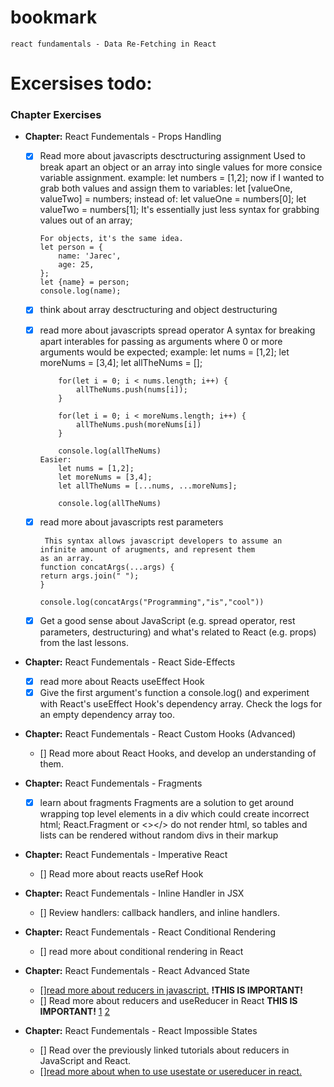 # bookmark

    react fundamentals - Data Re-Fetching in React

# Excersises todo:

### Chapter Exercises

- **Chapter:** React Fundementals - Props Handling

  - [x] Read more about javascripts desctructuring assignment
        Used to break apart an object or an array
        into single values for more consice
        variable assignment.
        example:
        let numbers = [1,2];
        now if I wanted to grab both values and
        assign them to variables:
        let [valueOne, valueTwo] = numbers;
        instead of:
        let valueOne = numbers[0];
        let valueTwo = numbers[1];
        It's essentially just less syntax for grabbing
        values out of an array;

        For objects, it's the same idea.
        let person = {
            name: 'Jarec',
            age: 25,
        };
        let {name} = person;
        console.log(name);

  - [x] think about array desctructuring
        and object destructuring
  - [x] read more about javascripts spread operator
        A syntax for breaking apart interables
        for passing as arguments where 0 or more arguments
        would be expected;
        example:
        let nums = [1,2];
        let moreNums = [3,4];
        let allTheNums = [];

            for(let i = 0; i < nums.length; i++) {
                allTheNums.push(nums[i]);
            }

            for(let i = 0; i < moreNums.length; i++) {
                allTheNums.push(moreNums[i])
            }

            console.log(allTheNums)
        Easier:
            let nums = [1,2];
            let moreNums = [3,4];
            let allTheNums = [...nums, ...moreNums];

            console.log(allTheNums)

  - [x] read more about javascripts rest parameters
          
         This syntax allows javascript developers to assume an
        infinite amount of arugments, and represent them
        as an array.
        function concatArgs(...args) {
        return args.join(" ");
        }

        console.log(concatArgs("Programming","is","cool"))

  - [x] Get a good sense about JavaScript (e.g. spread operator, rest parameters, destructuring) and what's related to React (e.g. props) from the last lessons.

- **Chapter:** React Fundementals - React Side-Effects

  - [x] read more about Reacts useEffect Hook
  - [x] Give the first argument's function a console.log() and experiment with React's useEffect Hook's dependency array. Check the logs for an empty dependency array too.

- **Chapter:** React Fundementals - React Custom Hooks (Advanced)

  - [] Read more about React Hooks, and develop an understanding of them.

- **Chapter:** React Fundementals - Fragments

  - [x] learn about fragments
        Fragments are a solution to get around wrapping top level elements in a div which could create incorrect html; React.Fragment or <></> do not render html, so tables and lists can be rendered without random divs in their markup

- **Chapter:** React Fundementals - Imperative React

  - [] Read more about reacts useRef Hook

- **Chapter:** React Fundementals - Inline Handler in JSX

  - [] Review handlers: callback handlers, and inline handlers.

- **Chapter:** React Fundementals - React Conditional Rendering

  - [] read more about conditional rendering in React

- **Chapter:** React Fundementals - React Advanced State

  - [][read more about reducers in javascript.](https://www.robinwieruch.de/javascript-reducer) **!THIS IS IMPORTANT!**
  - [] Read more about reducers and useReducer in React **THIS IS IMPORTANT!** [1](https://www.robinwieruch.de/react-usereducer-hook)
    [2](https://reactjs.org/docs/hooks-reference.html#usereducer)

- **Chapter:** React Fundementals - React Impossible States
  - [] Read over the previously linked tutorials about reducers in JavaScript and React.
  - [][read more about when to use usestate or usereducer in react.](https://www.robinwieruch.de/react-usereducer-vs-usestate)
